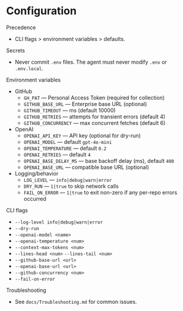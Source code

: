 # Configuration

Precedence
- CLI flags > environment variables > defaults.

Secrets
- Never commit `.env` files. The agent must never modify `.env` or `.env.local`.

Environment variables
- GitHub
  - `GH_PAT` — Personal Access Token (required for collection)
  - `GITHUB_BASE_URL` — Enterprise base URL (optional)
  - `GITHUB_TIMEOUT` — ms (default 10000)
  - `GITHUB_RETRIES` — attempts for transient errors (default 4)
  - `GITHUB_CONCURRENCY` — max concurrent fetches (default 6)
- OpenAI
  - `OPENAI_API_KEY` — API key (optional for dry-run)
  - `OPENAI_MODEL` — default `gpt-4o-mini`
  - `OPENAI_TEMPERATURE` — default `0.2`
  - `OPENAI_RETRIES` — default `4`
  - `OPENAI_BASE_DELAY_MS` — base backoff delay (ms), default `400`
  - `OPENAI_BASE_URL` — compatible base URL (optional)
- Logging/behavior
  - `LOG_LEVEL` — `info|debug|warn|error`
  - `DRY_RUN` — `1|true` to skip network calls
  - `FAIL_ON_ERROR` — `1|true` to exit non-zero if any per-repo errors occurred

CLI flags
- `--log-level info|debug|warn|error`
- `--dry-run`
- `--openai-model <name>`
- `--openai-temperature <num>`
- `--context-max-tokens <num>`
- `--lines-head <num>` `--lines-tail <num>`
- `--github-base-url <url>`
- `--openai-base-url <url>`
- `--github-concurrency <num>`
 - `--fail-on-error`

Troubleshooting
- See `docs/Troubleshooting.md` for common issues.
